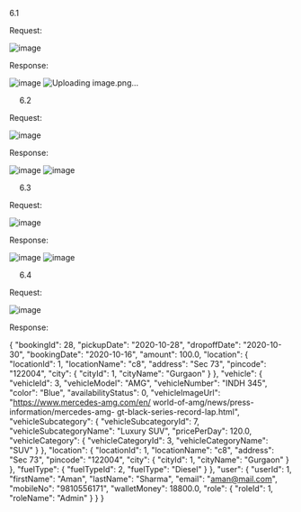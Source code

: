 6.1

Request: 

 ![image](https://github.com/Aammaann-S/HireWheelsApplication/assets/90821327/e1acdbc1-c970-4e0b-862e-e3e2d75b9e3c)
 
Response:

 ![image](https://github.com/Aammaann-S/HireWheelsApplication/assets/90821327/48cc4044-4be8-4f3d-b83d-16a391902e7b)
 ![Uploading image.png…]()



 
6.2

Request:

 ![image](https://github.com/Aammaann-S/HireWheelsApplication/assets/90821327/cb83e7fb-3991-43c8-931e-958ad14c6227)

Response:

 ![image](https://github.com/Aammaann-S/HireWheelsApplication/assets/90821327/1e00aee0-9afb-4ce1-80a1-7abbed4b043e)
 ![image](https://github.com/Aammaann-S/HireWheelsApplication/assets/90821327/f8549362-3958-46a6-af29-91fb3bcbe187)

  
6.3

Request:

  ![image](https://github.com/Aammaann-S/HireWheelsApplication/assets/90821327/37803d49-ad8f-419f-acf3-46c72c551268)

Response:

 ![image](https://github.com/Aammaann-S/HireWheelsApplication/assets/90821327/41243b4a-4858-4247-9bbc-c22908a8483a)
 ![image](https://github.com/Aammaann-S/HireWheelsApplication/assets/90821327/7635a3b0-b178-456e-9db9-4006ba56a12b)

 
6.4

Request:

 ![image](https://github.com/Aammaann-S/HireWheelsApplication/assets/90821327/b6ba32b4-5dd5-41db-823a-1eabb9f4917f)

Response:

{
    "bookingId": 28,
    "pickupDate": "2020-10-28",
    "dropoffDate": "2020-10-30",
    "bookingDate": "2020-10-16",
    "amount": 100.0,
    "location": {
        "locationId": 1,
        "locationName": "c8",
        "address": "Sec 73",
        "pincode": "122004",
        "city": {
            "cityId": 1,
            "cityName": "Gurgaon"
        }
    },
    "vehicle": {
        "vehicleId": 3,
        "vehicleModel": "AMG",
        "vehicleNumber": "INDH 345",
        "color": "Blue",
        "availabilityStatus": 0,
        "vehicleImageUrl": "https://www.mercedes-amg.com/en/ world-of-amg/news/press-information/mercedes-amg- gt-black-series-record-lap.html",
        "vehicleSubcategory": {
            "vehicleSubcategoryId": 7,
            "vehicleSubcategoryName": "Luxury SUV",
            "pricePerDay": 120.0,
            "vehicleCategory": {
                "vehicleCategoryId": 3,
                "vehicleCategoryName": "SUV"
            }
        },
        "location": {
            "locationId": 1,
            "locationName": "c8",
            "address": "Sec 73",
            "pincode": "122004",
            "city": {
                "cityId": 1,
                "cityName": "Gurgaon"
            }
        },
        "fuelType": {
            "fuelTypeId": 2,
            "fuelType": "Diesel"
        }
    },
    "user": {
        "userId": 1,
        "firstName": "Aman",
        "lastName": "Sharma",
        "email": "aman@mail.com",
        "mobileNo": "9810556171",
        "walletMoney": 18800.0,
        "role": {
            "roleId": 1,
            "roleName": "Admin"
        }
    }
}

